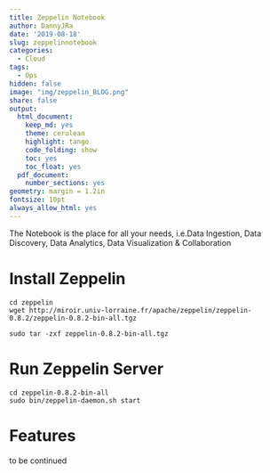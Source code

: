 ```yaml
---
title: Zeppelin Notebook 
author: DannyJRa
date: '2019-08-18'
slug: zeppelinnotebook
categories:
  - Cloud
tags:
  - Ops
hidden: false
image: "img/zeppelin_BLOG.png"
share: false
output:
  html_document:
    keep_md: yes
    theme: cerulean
    highlight: tango
    code_folding: show
    toc: yes
    toc_float: yes
  pdf_document:
    number_sections: yes
geometry: margin = 1.2in
fontsize: 10pt
always_allow_html: yes
---
```


The Notebook is the place for all your needs, i.e.Data Ingestion, Data Discovery, Data Analytics, Data Visualization & Collaboration

<!--more-->












# Install Zeppelin

    cd zeppelin
    wget http://miroir.univ-lorraine.fr/apache/zeppelin/zeppelin-0.8.2/zeppelin-0.8.2-bin-all.tgz

    sudo tar -zxf zeppelin-0.8.2-bin-all.tgz

# Run Zeppelin Server

    cd zeppelin-0.8.2-bin-all
    sudo bin/zeppelin-daemon.sh start

# Features

to be continued

